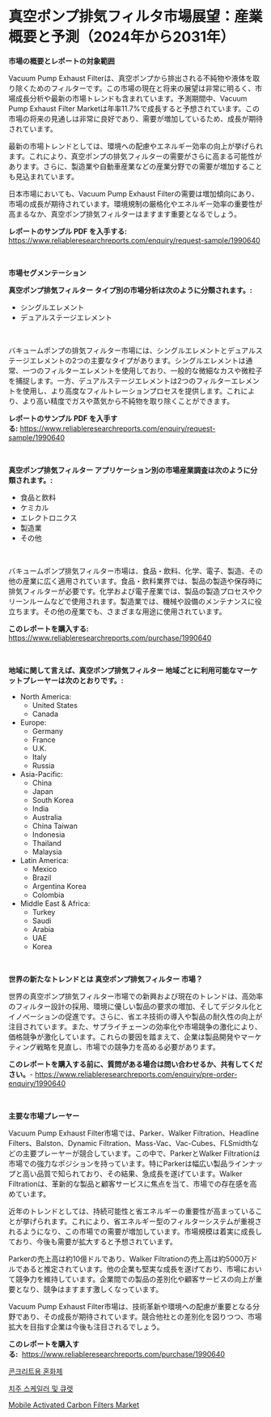 <p><h1>真空ポンプ排気フィルタ市場展望：産業概要と予測（2024年から2031年）</h1></p><p><strong>市場の概要とレポートの対象範囲</strong></p>
<p><p>Vacuum Pump Exhaust Filterは、真空ポンプから排出される不純物や液体を取り除くためのフィルターです。この市場の現在と将来の展望は非常に明るく、市場成長分析や最新の市場トレンドも含まれています。予測期間中、Vacuum Pump Exhaust Filter Marketは年率11.7%で成長すると予想されています。この市場の将来の見通しは非常に良好であり、需要が増加しているため、成長が期待されています。</p><p>最新の市場トレンドとしては、環境への配慮やエネルギー効率の向上が挙げられます。これにより、真空ポンプの排気フィルターの需要がさらに高まる可能性があります。さらに、製造業や自動車産業などの産業分野での需要が増加することも見込まれています。</p><p>日本市場においても、Vacuum Pump Exhaust Filterの需要は増加傾向にあり、市場の成長が期待されています。環境規制の厳格化やエネルギー効率の重要性が高まるなか、真空ポンプ排気フィルターはますます重要となるでしょう。</p></p>
<p><strong>レポートのサンプル PDF を入手する:</strong> <a href="https://www.reliableresearchreports.com/enquiry/request-sample/1990640">https://www.reliableresearchreports.com/enquiry/request-sample/1990640</a></p>
<p>&nbsp;</p>
<p><strong>市場セグメンテーション</strong></p>
<p><strong>真空ポンプ排気フィルター タイプ別の市場分析は次のように分類されます。:</strong></p>
<p><ul><li>シングルエレメント</li><li>デュアルステージエレメント</li></ul></p>
<p>&nbsp;</p>
<p><p>バキュームポンプの排気フィルター市場には、シングルエレメントとデュアルステージエレメントの2つの主要なタイプがあります。シングルエレメントは通常、一つのフィルターエレメントを使用しており、一般的な微細なカスや微粒子を捕捉します。一方、デュアルステージエレメントは2つのフィルターエレメントを使用し、より高度なフィルトレーションプロセスを提供します。これにより、より高い精度でガスや蒸気から不純物を取り除くことができます。</p></p>
<p><strong>レポートのサンプル PDF を入手する:</strong>&nbsp;<a href="https://www.reliableresearchreports.com/enquiry/request-sample/1990640">https://www.reliableresearchreports.com/enquiry/request-sample/1990640</a></p>
<p>&nbsp;</p>
<p><strong> 真空ポンプ排気フィルター アプリケーション別の市場産業調査は次のように分類されます。:</strong></p>
<p><ul><li>食品と飲料</li><li>ケミカル</li><li>エレクトロニクス</li><li>製造業</li><li>その他</li></ul></p>
<p>&nbsp;</p>
<p><p>バキュームポンプ排気フィルター市場は、食品・飲料、化学、電子、製造、その他の産業に広く適用されています。食品・飲料業界では、製品の製造や保存時に排気フィルターが必要です。化学および電子産業では、製品の製造プロセスやクリーンルームなどで使用されます。製造業では、機械や設備のメンテナンスに役立ちます。その他の産業でも、さまざまな用途に使用されています。</p></p>
<p><strong>このレポートを購入する:</strong>&nbsp; <a href="https://www.reliableresearchreports.com/purchase/1990640">https://www.reliableresearchreports.com/purchase/1990640</a></p>
<p>&nbsp;</p>
<p><strong>地域に関して言えば、真空ポンプ排気フィルター 地域ごとに利用可能なマーケットプレーヤーは次のとおりです。:</strong></p>
<p><ul>
    <li>
        North America:
        <ul>
            <li>United States</li>
            <li>Canada</li>
        </ul>
    </li>
    <li>
        Europe:
        <ul>
            <li>Germany</li>
            <li>France</li>
            <li>U.K.</li>
            <li>Italy</li>
            <li>Russia</li>
        </ul>
    </li>
    <li>
        Asia-Pacific:
        <ul>
            <li>China</li>
            <li>Japan</li>
            <li>South Korea</li>
            <li>India</li>
            <li>Australia</li>
            <li>China Taiwan</li>
            <li>Indonesia</li>
            <li>Thailand</li>
            <li>Malaysia</li>
        </ul>
    </li>
    <li>
        Latin America:
        <ul>
            <li>Mexico</li>
            <li>Brazil</li>
            <li>Argentina Korea</li>
            <li>Colombia</li>
        </ul>
    </li>
    <li>
        Middle East & Africa:
        <ul>
            <li>Turkey</li>
            <li>Saudi</li>
            <li>Arabia</li>
            <li>UAE</li>
            <li>Korea</li>
        </ul>
    </li>
    </ul></p>
<p>&nbsp;</p>
<p><strong>世界の新たなトレンドとは 真空ポンプ排気フィルター 市場？</strong></p>
<p><p>世界の真空ポンプ排気フィルター市場での新興および現在のトレンドは、高効率のフィルター設計の採用、環境に優しい製品の要求の増加、そしてデジタル化とイノベーションの促進です。さらに、省エネ技術の導入や製品の耐久性の向上が注目されています。また、サプライチェーンの効率化や市場競争の激化により、価格競争が激化しています。これらの要因を踏まえて、企業は製品開発やマーケティング戦略を見直し、市場での競争力を高める必要があります。</p></p>
<p><strong>このレポートを購入する前に、質問がある場合は問い合わせるか、共有してください。</strong>- <a href="https://www.reliableresearchreports.com/enquiry/pre-order-enquiry/1990640">https://www.reliableresearchreports.com/enquiry/pre-order-enquiry/1990640</a></p>
<p>&nbsp;</p>
<p><strong>主要な市場プレーヤー</strong></p>
<p><p>Vacuum Pump Exhaust Filter市場では、Parker、Walker Filtration、Headline Filters、Balston、Dynamic Filtration、Mass-Vac、Vac-Cubes、FLSmidthなどの主要プレーヤーが競合しています。この中で、ParkerとWalker Filtrationは市場での強力なポジションを持っています。特にParkerは幅広い製品ラインナップと高い品質で知られており、その結果、急成長を遂げています。Walker Filtrationは、革新的な製品と顧客サービスに焦点を当て、市場での存在感を高めています。</p><p>近年のトレンドとしては、持続可能性と省エネルギーの重要性が高まっていることが挙げられます。これにより、省エネルギー型のフィルターシステムが重視されるようになり、この市場での需要が増加しています。市場規模は着実に成長しており、今後も需要が拡大すると予想されています。</p><p>Parkerの売上高は約10億ドルであり、Walker Filtrationの売上高は約5000万ドルであると推定されています。他の企業も堅実な成長を遂げており、市場において競争力を維持しています。企業間での製品の差別化や顧客サービスの向上が重要となり、競争はますます激しくなっています。</p><p>Vacuum Pump Exhaust Filter市場は、技術革新や環境への配慮が重要となる分野であり、その成長が期待されています。競合他社との差別化を図りつつ、市場拡大を目指す企業は今後も注目されるでしょう。</p></p>
<p><strong>このレポートを購入する:</strong>&nbsp;&nbsp;<a href="https://www.reliableresearchreports.com/purchase/1990640">https://www.reliableresearchreports.com/purchase/1990640</a></p>
<p><p><a href="https://medium.com/@witoldadamczyk1904/%EC%BD%98%ED%81%AC%EB%A6%AC%ED%8A%B8-%ED%98%BC%ED%95%A9%EC%A0%9C-%EC%8B%9C%EC%9E%A5-%EA%B7%9C%EB%AA%A8-%EC%8B%9C%EC%9E%A5-%EC%A0%84%EB%A7%9D-%EB%B0%8F-%EC%8B%9C%EC%9E%A5-%EC%98%88%EC%B8%A1-2024%EB%85%84%EB%B6%80%ED%84%B0-2031%EB%85%84%EA%B9%8C%EC%A7%80-42ff2ba4cdbf">콘크리트용 혼화제</a></p><p><a href="https://medium.com/@travisohan56562023/%EC%B9%98%EC%A3%BC-%EC%8A%A4%EC%BC%80%EC%9D%BC%EB%9F%AC%EC%99%80-%ED%81%90%EB%A0%9B%ED%8A%B8-%EC%8B%9C%EC%9E%A5-%EC%8B%9C%EC%9E%A5-cagr-%EC%8B%9C%EC%9E%A5-%EB%8F%99%ED%96%A5-%EB%B0%8F-%EC%84%B1%EC%9E%A5-%EC%A0%84%EB%9E%B5%EC%97%90-%EB%8C%80%ED%95%9C-%ED%86%B5%EC%B0%B0%EB%A0%A5-58ce2b4b93bd">치주 스케일러 및 큐렛</a></p><p><a href="https://view.publitas.com/reportprime-1/mobile-activated-carbon-filters-market-offer-valuable-insights-into-market-size-market-share-market-trends-and-projections-spanning-from-2024-to-2031/">Mobile Activated Carbon Filters Market</a></p></p>